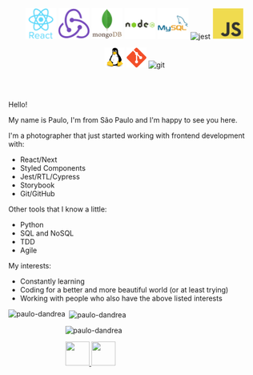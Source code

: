 <p align="center">
   <img src="https://raw.githubusercontent.com/devicons/devicon/master/icons/react/react-original-wordmark.svg" alt="react" width="62" height="62"/> 
   <img src="https://raw.githubusercontent.com/devicons/devicon/master/icons/redux/redux-original.svg" alt="redux" width="62" height="62"/> 
   <img src="https://raw.githubusercontent.com/devicons/devicon/master/icons/mongodb/mongodb-original-wordmark.svg" alt="mongodb" width="62" height="62"/> 
   <img src="https://raw.githubusercontent.com/devicons/devicon/master/icons/nodejs/nodejs-original-wordmark.svg" alt="nodejs" width="62" height="62"/> 
  
   <img src="https://raw.githubusercontent.com/devicons/devicon/master/icons/mysql/mysql-original-wordmark.svg" alt="mysql" width="62" height="62"/> 
    <img src="https://www.learnstorybook.com/intro-to-storybook/logo-jest.png" alt="jest" width="62" height="62" />
    <img src="https://raw.githubusercontent.com/devicons/devicon/master/icons/javascript/javascript-original.svg" alt="javascript" width="62" height="62"/> 
</p>
<p align="center">
  <img src="https://raw.githubusercontent.com/devicons/devicon/master/icons/linux/linux-original.svg" alt="linux" width="40" height="40" />
  <img src="https://raw.githubusercontent.com/devicons/devicon/master/icons/git/git-original.svg" alt="git" width="40" height="40"/>
  <img src="https://upload.wikimedia.org/wikipedia/commons/thumb/4/4c/Typescript_logo_2020.svg/512px-Typescript_logo_2020.svg.png" alt="git" width="40" height="40"/>
</p>




<br />
<br />

Hello! 

My name is Paulo, I'm from São Paulo and I'm happy to see you here.

I'm a photographer that just started working with frontend development with:
- React/Next
- Styled Components
- Jest/RTL/Cypress
- Storybook
- Git/GitHub


Other tools that I know a little:
- Python
- SQL and NoSQL
- TDD
- Agile




My interests:
- Constantly learning
- Coding for a better and more beautiful world (or at least trying)
- Working with people who also have the above listed interests




<p>
    <img align="left" src="https://github-readme-stats.vercel.app/api/top-langs/?username=paulo-dandrea&layout=compact&theme=graywhite&title_color=268bd2" alt="paulo-dandrea" height="180px" />
</p>
<p>&nbsp;
    <img align="center" src="https://github-readme-stats.vercel.app/api?username=paulo-dandrea&count_private=true&show_icons=true&theme=graywhite&icon_color=268bd2&title_color=268bd2" alt="paulo-dandrea"  height="180px"/>
</p>

<p align="left"> <img src="https://komarev.com/ghpvc/?username=paulo-dandrea" alt="paulo-dandrea" /> </p>


<a href="https://www.instagram.com/fotopaulodandrea/" target="_blank">
  <img src="https://cdn.icon-icons.com/icons2/1211/PNG/512/1491579602-yumminkysocialmedia36_83067.png" width="48px" height="48px">
</a> 
<a href="https://www.linkedin.com/in/paulo-dandrea/" target="_blank">
  <img src="https://i.ibb.co/Kx2GSrT/linkedin.png" width="48px" height="48px">
</a>



